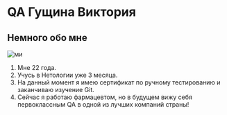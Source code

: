 # QA Гущина Виктория
## Немного обо мне

![ми](images/IMG_5321.png)

1. Мне 22 года.
2. Учусь в Нетологии уже 3 месяца.
3. На данный момент я имею сертификат по ручному тестированию и заканчиваю изучение Git.
4. Сейчас я работаю фармацевтом, но в будущем вижу себя первоклассным QA в одной из лучших компаний страны!
   
